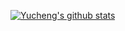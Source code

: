 <!-- ### Hi there 👋 -->

<!--
**wyc-ruiker/wyc-ruiker** is a ✨ _special_ ✨ repository because its `README.md` (this file) appears on your GitHub profile.

Here are some ideas to get you started:

- 🔭 I’m currently working on ...
- 🌱 I’m currently learning ...
- 👯 I’m looking to collaborate on ...
- 🤔 I’m looking for help with ...
- 💬 Ask me about ...
- 📫 How to reach me: ...
- 😄 Pronouns: ...
- ⚡ Fun fact: ...
-->

[![Yucheng's github stats](https://github-readme-stats.vercel.app/api?username=wyc-ruiker&show_icons=true&count_private=true)](https://github.com/anuraghazra/github-readme-stats)

